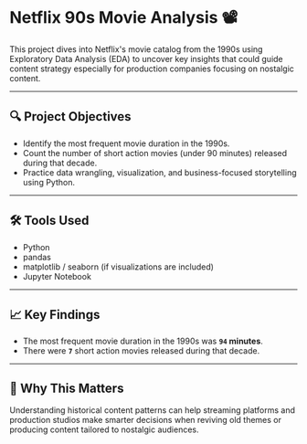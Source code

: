 # Netflix 90s Movie Analysis 📽️

This project dives into Netflix's movie catalog from the 1990s using Exploratory Data Analysis (EDA) to uncover key insights that could guide content strategy 
especially for production companies focusing on nostalgic content.

---

## 🔍 Project Objectives

- Identify the most frequent movie duration in the 1990s.
- Count the number of short action movies (under 90 minutes) released during that decade.
- Practice data wrangling, visualization, and business-focused storytelling using Python.

---

## 🛠️ Tools Used

- Python
- pandas
- matplotlib / seaborn (if visualizations are included)
- Jupyter Notebook

---

## 📈 Key Findings

- The most frequent movie duration in the 1990s was **`94` minutes**.
- There were **`7`** short action movies released during that decade.


---

## 🚀 Why This Matters

Understanding historical content patterns can help streaming platforms and production studios make smarter decisions when reviving old themes 
or producing content tailored to nostalgic audiences.


